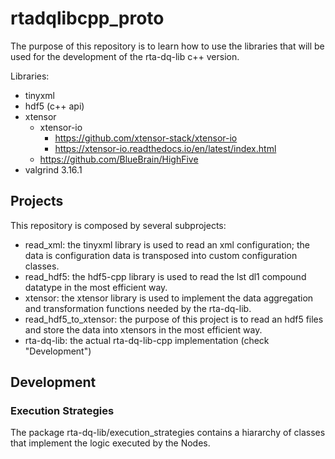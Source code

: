# rtadqlibcpp_proto

The purpose of this repository is to learn how to use the libraries that will be used for the development of the rta-dq-lib c++ version.

Libraries:

* tinyxml
* hdf5 (c++ api)
* xtensor
  * xtensor-io
    * https://github.com/xtensor-stack/xtensor-io
    * https://xtensor-io.readthedocs.io/en/latest/index.html
  * https://github.com/BlueBrain/HighFive
* valgrind 3.16.1

## Projects

This repository is composed by several subprojects:

* read_xml: the tinyxml library is used to read an xml configuration; the data is configuration data is transposed into custom configuration classes.
* read_hdf5: the hdf5-cpp library is used to read the lst dl1 compound datatype in the most efficient way.
* xtensor: the xtensor library is used to implement the data aggregation and transformation functions needed by the rta-dq-lib.
* read_hdf5_to_xtensor: the purpose of this project is to read an hdf5 files and store the data into xtensors in the most efficient way.
* rta-dq-lib: the actual rta-dq-lib-cpp implementation (check "Development")

## Development

### Execution Strategies
The package rta-dq-lib/execution_strategies contains a hiararchy of classes that implement the logic executed by the Nodes. 
